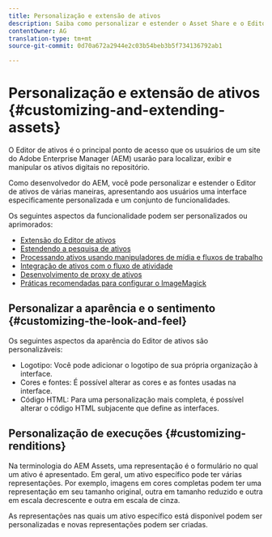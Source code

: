 ```yaml
---
title: Personalização e extensão de ativos
description: Saiba como personalizar e estender o Asset Share e o Editor de ativos, que apresenta aos usuários uma interface especificamente personalizada e um conjunto de funcionalidades.
contentOwner: AG
translation-type: tm+mt
source-git-commit: 0d70a672a2944e2c03b54beb3b5f734136792ab1

---
```



# Personalização e extensão de ativos {#customizing-and-extending-assets}

O Editor de ativos é o principal ponto de acesso que os usuários de um site do Adobe Enterprise Manager (AEM) usarão para localizar, exibir e manipular os ativos digitais no repositório.

Como desenvolvedor do AEM, você pode personalizar e estender o Editor de ativos de várias maneiras, apresentando aos usuários uma interface especificamente personalizada e um conjunto de funcionalidades.

Os seguintes aspectos da funcionalidade podem ser personalizados ou aprimorados:

* [Extensão do Editor de ativos](asseteditorx.md)
* [Estendendo a pesquisa de ativos](searchx.md)
* [Processando ativos usando manipuladores de mídia e fluxos de trabalho](media-handlers.md)
* [Integração de ativos com o fluxo de atividade](extending-activity-stream.md)
* [Desenvolvimento de proxy de ativos](proxy.md)
* [Práticas recomendadas para configurar o ImageMagick](best-practices-for-imagemagick.md)

## Personalizar a aparência e o sentimento {#customizing-the-look-and-feel}

Os seguintes aspectos da aparência do Editor de ativos são personalizáveis:

* Logotipo: Você pode adicionar o logotipo de sua própria organização à interface.
* Cores e fontes: É possível alterar as cores e as fontes usadas na interface.
* Código HTML: Para uma personalização mais completa, é possível alterar o código HTML subjacente que define as interfaces.

## Personalização de execuções {#customizing-renditions}

Na terminologia do AEM Assets, uma representação é o formulário no qual um ativo é apresentado. Em geral, um ativo específico pode ter várias representações. Por exemplo, imagens em cores completas podem ter uma representação em seu tamanho original, outra em tamanho reduzido e outra em escala decrescente e outra em escala de cinza.

As representações nas quais um ativo específico está disponível podem ser personalizadas e novas representações podem ser criadas.
